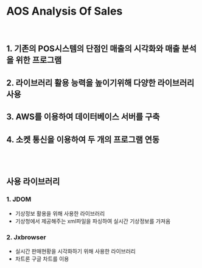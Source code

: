 AOS Analysis Of Sales
============
<br>
<h2>1. 기존의 POS시스템의 단점인 매출의 시각화와 매출 분석을 위한 프로그램</h2>
<h2> 2. 라이브러리 활용 능력을 높이기위해 다양한 라이브러리 사용</h2>
<h2> 3. AWS를 이용하여 데이터베이스 서버를 구축</h2>
<h2> 4. 소켓 통신을 이용하여 두 개의 프로그램 연동</h2>
<br><br>

## 사용 라이브러리
### 1. JDOM <br>
- 기상정보 활용을 위해 사용한 라이브러리
- 기상청에서 제공해주는 xml파일을 파싱하여 실시간 기상정보를 가져옴

### 2. Jxbrowser
- 실시간 판매현황을 시각화하기 위해 사용한 라이브러리
- 차트론 구글 차트를 이용





